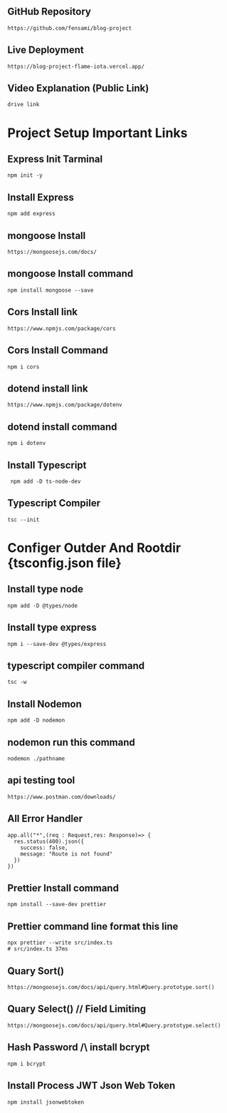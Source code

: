 ## GitHub Repository

```
https://github.com/fensami/blog-project
```

## Live Deployment

```
https://blog-project-flame-iota.vercel.app/
```

## Video Explanation (Public Link)

```
drive link
```

# Project Setup Important Links

## Express Init Tarminal

```
npm init -y

```

## Install Express

```
npm add express
```

## mongoose Install

```
https://mongoosejs.com/docs/
```

## mongoose Install command

```
npm install mongoose --save

```

## Cors Install link

```
https://www.npmjs.com/package/cors
```

## Cors Install Command

```
npm i cors
```

## dotend install link

```
https://www.npmjs.com/package/dotenv
```

## dotend install command

```
npm i dotenv
```

## Install Typescript

```
 npm add -D ts-node-dev
```

## Typescript Compiler

```
tsc --init

```

# Configer Outder And Rootdir {tsconfig.json file}

## Install type node

```
npm add -D @types/node
```

## Install type express

```
npm i --save-dev @types/express

```

## typescript compiler command

```
tsc -w
```

## Install Nodemon

```
npm add -D nodemon

```

## nodemon run this command

```
nodemon ./pathname
```

## api testing tool

```
https://www.postman.com/downloads/
```

## All Error Handler

```
app.all("*",(req : Request,res: Response)=> {
  res.status(400).json({
    success: false,
    message: "Route is not found"
  })
})
```

## Prettier Install command

```
npm install --save-dev prettier
```

## Prettier command line format this line

```
npx prettier --write src/index.ts
# src/index.ts 37ms
```

## Quary Sort()

```
https://mongoosejs.com/docs/api/query.html#Query.prototype.sort()
```

## Quary Select() // Field Limiting

```
https://mongoosejs.com/docs/api/query.html#Query.prototype.select()
```

## Hash Password /\ install bcrypt

```
npm i bcrypt
```

## Install Process JWT Json Web Token

```
npm install jsonwebtoken
```

